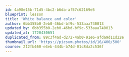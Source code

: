 ```yaml
---
id: 4a98e15b-71d5-4bc2-b6da-af57c62169e5
blueprint: lesson
title: 'White balance and color'
author: 6bb355b0-2eb0-46bd-bf9c-533aaa740013
updated_by: 6bb355b0-2eb0-46bd-bf9c-533aaa740013
updated_at: 1720430651
duplicated_from: 89c3f4ad-d272-4ab0-91e6-afda9d11d22e
thumbnail_url: 'https://picsum.photos/id/16/400/500'
course: 212fb460-e4eb-444b-b74d-01c8da2c536f
---
```

